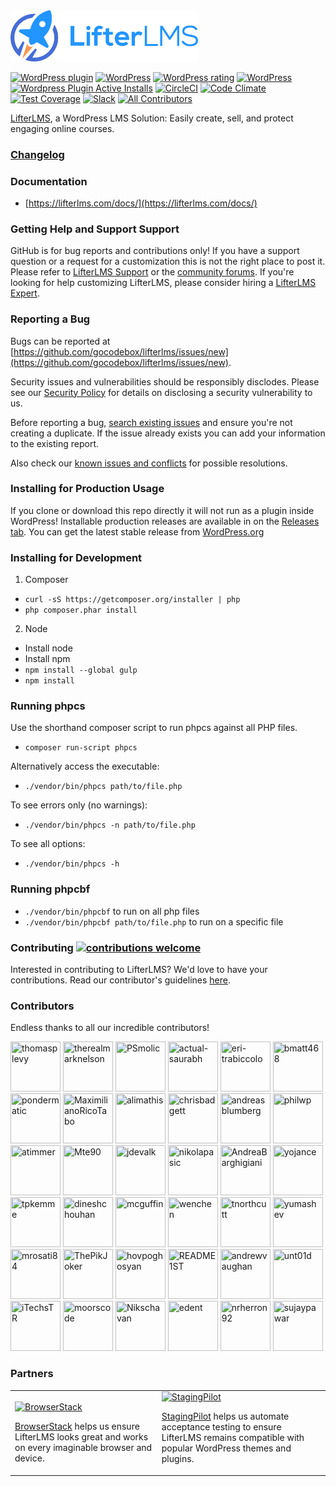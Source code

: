 <img src=".github/lifterlms-logo.png" alt="LifterLMS" width="300">

[![WordPress plugin](https://img.shields.io/wordpress/plugin/v/lifterlms.svg)](https://wordpress.org/plugins/lifterlms/)
[![WordPress](https://img.shields.io/wordpress/v/lifterlms.svg)](https://wordpress.org/plugins/lifterlms/)
[![WordPress rating](https://img.shields.io/wordpress/plugin/r/lifterlms.svg)](https://wordpress.org/support/plugin/lifterlms/reviews/)
[![WordPress](https://img.shields.io/wordpress/plugin/dt/lifterlms.svg)](https://wordpress.org/plugins/lifterlms/advanced/)
[![Wordpress Plugin Active Installs](https://img.shields.io/wordpress/plugin/installs/lifterlms.svg)](https://wordpress.org/plugins/lifterlms/)
[![CircleCI](https://circleci.com/gh/gocodebox/lifterlms/tree/master.svg?style=svg)](https://circleci.com/gh/gocodebox/lifterlms/tree/master)
[![Code Climate](https://codeclimate.com/github/gocodebox/lifterlms/badges/gpa.svg)](https://codeclimate.com/github/gocodebox/lifterlms)
[![Test Coverage](https://codeclimate.com/github/gocodebox/lifterlms/badges/coverage.svg)](https://codeclimate.com/github/gocodebox/lifterlms/coverage)
[![Slack](https://img.shields.io/badge/chat-on%20slack-blue.svg)](https://lifterlms.com/slack)
[![All Contributors](https://img.shields.io/badge/all_contributors-29-orange.svg?style=flat-square)](#contributors)

[LifterLMS](https://lifterlms.com), a WordPress LMS Solution: Easily create, sell, and protect engaging online courses.


### [Changelog](./CHANGELOG.md)


### Documentation
+ [https://lifterlms.com/docs/](https://lifterlms.com/docs/)


### Getting Help and Support Support

GitHub is for bug reports and contributions only! If you have a support question or a request for a customization this is not the right place to post it. Please refer to [LifterLMS Support](https://lifterlms.com/my-account/my-tickets) or the [community forums](https://wordpress.org/support/plugin/lifterlms). If you're looking for help customizing LifterLMS, please consider hiring a [LifterLMS Expert](https://lifterlms.com/docs/do-you-have-any-recommended-developers-who-can-modifycustomize-lifterlms/).


### Reporting a Bug

Bugs can be reported at [https://github.com/gocodebox/lifterlms/issues/new](https://github.com/gocodebox/lifterlms/issues/new).

Security issues and vulnerabilities should be responsibly disclodes. Please see our [Security Policy](.github/SECURITY.md) for details on disclosing a security vulnerability to us.

Before reporting a bug, [search existing issues](https://github.com/gocodebox/lifterlms/issues) and ensure you're not creating a duplicate. If the issue already exists you can add your information to the existing report.

Also check our [known issues and conflicts](https://lifterlms.com/doc-category/lifterlms/known-conflicts/) for possible resolutions.

### Installing for Production Usage

If you clone or download this repo directly it will not run as a plugin inside WordPress! Installable production releases are available in on the [Releases tab](https://github.com/gocodebox/lifterlms/releases). You can get the latest stable release from [WordPress.org](https://downloads.wordpress.org/plugin/lifterlms.zip)

### Installing for Development

1. Composer
  + `curl -sS https://getcomposer.org/installer | php`
  + `php composer.phar install`

2. Node
  + Install node
  + Install npm
  + `npm install --global gulp`
  + `npm install`

### Running phpcs

Use the shorthand composer script to run phpcs against all PHP files.

+ `composer run-script phpcs`

Alternatively access the executable:

+ `./vendor/bin/phpcs path/to/file.php`

To see errors only (no warnings):

+ `./vendor/bin/phpcs -n path/to/file.php`

To see all options:

+ `./vendor/bin/phpcs -h`


### Running phpcbf

+ `./vendor/bin/phpcbf` to run on all php files
+ `./vendor/bin/phpcbf path/to/file.php` to run on a specific file


### Contributing [![contributions welcome](https://img.shields.io/badge/contributions-welcome-brightgreen.svg?style=flat)](.github/CONTRIBUTING.md)

Interested in contributing to LifterLMS? We'd love to have your contributions. Read our contributor's guidelines [here](.github/CONTRIBUTING.md).


### Contributors

Endless thanks to all our incredible contributors!

[//]: contributor-faces
<a href="https://github.com/thomasplevy"><img src="https://avatars0.githubusercontent.com/u/1290739?v=4" title="thomasplevy" width="80" height="80"></a>
<a href="https://github.com/therealmarknelson"><img src="https://avatars0.githubusercontent.com/u/5050601?v=4" title="therealmarknelson" width="80" height="80"></a>
<a href="https://github.com/PSmolic"><img src="https://avatars3.githubusercontent.com/u/4542049?v=4" title="PSmolic" width="80" height="80"></a>
<a href="https://github.com/actual-saurabh"><img src="https://avatars1.githubusercontent.com/u/1739834?v=4" title="actual-saurabh" width="80" height="80"></a>
<a href="https://github.com/eri-trabiccolo"><img src="https://avatars3.githubusercontent.com/u/7689242?v=4" title="eri-trabiccolo" width="80" height="80"></a>
<a href="https://github.com/bmatt468"><img src="https://avatars1.githubusercontent.com/u/8673706?v=4" title="bmatt468" width="80" height="80"></a>
<a href="https://github.com/pondermatic"><img src="https://avatars1.githubusercontent.com/u/5377968?v=4" title="pondermatic" width="80" height="80"></a>
<a href="https://github.com/MaximilianoRicoTabo"><img src="https://avatars0.githubusercontent.com/u/1678457?v=4" title="MaximilianoRicoTabo" width="80" height="80"></a>
<a href="https://github.com/alimathis"><img src="https://avatars0.githubusercontent.com/u/16086976?v=4" title="alimathis" width="80" height="80"></a>
<a href="https://github.com/chrisbadgett"><img src="https://avatars1.githubusercontent.com/u/12163552?v=4" title="chrisbadgett" width="80" height="80"></a>
<a href="https://github.com/andreasblumberg"><img src="https://avatars1.githubusercontent.com/u/1697968?v=4" title="andreasblumberg" width="80" height="80"></a>
<a href="https://github.com/philwp"><img src="https://avatars2.githubusercontent.com/u/5949352?v=4" title="philwp" width="80" height="80"></a>
<a href="https://github.com/atimmer"><img src="https://avatars3.githubusercontent.com/u/584693?v=4" title="atimmer" width="80" height="80"></a>
<a href="https://github.com/Mte90"><img src="https://avatars2.githubusercontent.com/u/403283?v=4" title="Mte90" width="80" height="80"></a>
<a href="https://github.com/jdevalk"><img src="https://avatars0.githubusercontent.com/u/487629?v=4" title="jdevalk" width="80" height="80"></a>
<a href="https://github.com/nikolapasic"><img src="https://avatars2.githubusercontent.com/u/10199798?v=4" title="nikolapasic" width="80" height="80"></a>
<a href="https://github.com/AndreaBarghigiani"><img src="https://avatars0.githubusercontent.com/u/190159?v=4" title="AndreaBarghigiani" width="80" height="80"></a>
<a href="https://github.com/yojance"><img src="https://avatars0.githubusercontent.com/u/1916064?v=4" title="yojance" width="80" height="80"></a>
<a href="https://github.com/tpkemme"><img src="https://avatars3.githubusercontent.com/u/3424234?v=4" title="tpkemme" width="80" height="80"></a>
<a href="https://github.com/dineshchouhan"><img src="https://avatars3.githubusercontent.com/u/15683967?v=4" title="dineshchouhan" width="80" height="80"></a>
<a href="https://github.com/mcguffin"><img src="https://avatars3.githubusercontent.com/u/402988?v=4" title="mcguffin" width="80" height="80"></a>
<a href="https://github.com/wenchen"><img src="https://avatars1.githubusercontent.com/u/959457?v=4" title="wenchen" width="80" height="80"></a>
<a href="https://github.com/tnorthcutt"><img src="https://avatars3.githubusercontent.com/u/796639?v=4" title="tnorthcutt" width="80" height="80"></a>
<a href="https://github.com/yumashev"><img src="https://avatars0.githubusercontent.com/u/37841388?v=4" title="yumashev" width="80" height="80"></a>
<a href="https://github.com/mrosati84"><img src="https://avatars0.githubusercontent.com/u/855068?v=4" title="mrosati84" width="80" height="80"></a>
<a href="https://github.com/ThePikJoker"><img src="https://avatars3.githubusercontent.com/u/16877156?v=4" title="ThePikJoker" width="80" height="80"></a>
<a href="https://github.com/hovpoghosyan"><img src="https://avatars2.githubusercontent.com/u/9405480?v=4" title="hovpoghosyan" width="80" height="80"></a>
<a href="https://github.com/README1ST"><img src="https://avatars0.githubusercontent.com/u/30046495?v=4" title="README1ST" width="80" height="80"></a>
<a href="https://github.com/andrewvaughan"><img src="https://avatars2.githubusercontent.com/u/1119590?v=4" title="andrewvaughan" width="80" height="80"></a>
<a href="https://github.com/unt01d"><img src="https://avatars3.githubusercontent.com/u/11303423?v=4" title="unt01d" width="80" height="80"></a>
<a href="https://github.com/iTechsTR"><img src="https://avatars1.githubusercontent.com/u/33372714?v=4" title="iTechsTR" width="80" height="80"></a>
<a href="https://github.com/moorscode"><img src="https://avatars0.githubusercontent.com/u/2005352?v=4" title="moorscode" width="80" height="80"></a>
<a href="https://github.com/Nikschavan"><img src="https://avatars3.githubusercontent.com/u/2931091?v=4" title="Nikschavan" width="80" height="80"></a>
<a href="https://github.com/edent"><img src="https://avatars1.githubusercontent.com/u/837136?v=4" title="edent" width="80" height="80"></a>
<a href="https://github.com/nrherron92"><img src="https://avatars0.githubusercontent.com/u/47434271?v=4" title="nrherron92" width="80" height="80"></a>
<a href="https://github.com/sujaypawar"><img src="https://avatars2.githubusercontent.com/u/2222249?v=4" title="sujaypawar" width="80" height="80"></a>

[//]: contributor-faces


### Partners

<table>
  <tr>
    <td>

[<img src="https://raw.githubusercontent.com/gocodebox/lifterlms/master/.github/sponsors/browserstack-logo.png" height="80" alt="BrowserStack">](https://www.browserstack.com/)

[BrowserStack](https://www.browserstack.com/) helps us ensure LifterLMS looks great and works on every imaginable browser and device.
    </td>
    <td>
[<img src="https://raw.githubusercontent.com/gocodebox/lifterlms/master/.github/sponsors/stagingpilot-logo.png" height="80" alt="StagingPilot">](https://stagingpilot.com/)

[StagingPilot](https://stagingpilot.com/) helps us automate acceptance testing to ensure LifterLMS remains compatible with popular WordPress themes and plugins.
    </td>
  </tr>
</table>
